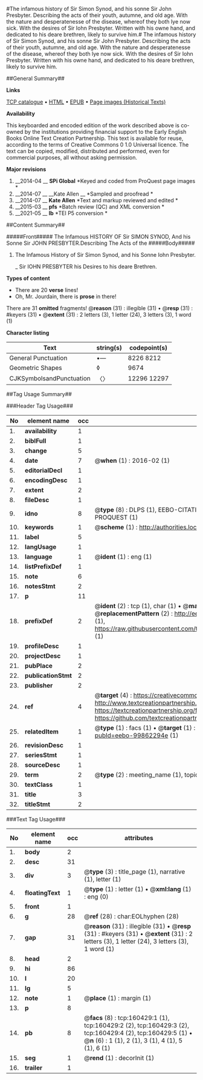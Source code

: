 #The infamous history of Sir Simon Synod, and his sonne Sir John Presbyter. Describing the acts of their youth, autumne, and old age. With the nature and desperatenesse of the disease, whereof they both lye now sick. With the desires of Sir Iohn Presbyter. Written with his owne hand, and dedicated to his deare brethren, likely to survive him.#
The infamous history of Sir Simon Synod, and his sonne Sir John Presbyter. Describing the acts of their youth, autumne, and old age. With the nature and desperatenesse of the disease, whereof they both lye now sick. With the desires of Sir Iohn Presbyter. Written with his owne hand, and dedicated to his deare brethren, likely to survive him.

##General Summary##

**Links**

[TCP catalogue](http://www.ota.ox.ac.uk/tcp/)  • 
[HTML](http://tei.it.ox.ac.uk/tcp/Texts-HTML/free/A87/A87255.html)  • 
[EPUB](http://tei.it.ox.ac.uk/tcp/Texts-EPUB/free/A87/A87255.epub) • 
[Page images (Historical Texts)](https://historicaltexts.jisc.ac.uk/eebo-99862294e)

**Availability**

This keyboarded and encoded edition of the work described above is co-owned by the
    institutions providing financial support to the Early English Books Online Text Creation
    Partnership. This text is available for reuse, according to the terms of  Creative Commons 0 1.0 Universal
    licence. The text can be copied, modified, distributed and performed, even for commercial
    purposes, all without asking permission.

**Major revisions**

1. __2014-04 __ __SPi Global__ *Keyed and coded from ProQuest page images *
1. __2014-07 __ __Kate Allen __ *Sampled and proofread *
1. __2014-07 __ __Kate Allen__ *Text and markup reviewed and edited *
1. __2015-03 __ __pfs__ *Batch review (QC) and XML conversion *
1. __2021-05 __ __lb__ *TEI P5 conversion *

##Content Summary##

#####Front#####
The Infamous HISTORY OF Sir SIMON SYNOD, And his Sonne Sir JOHN PRESBYTER.Describing The Acts of the
#####Body#####

1. The Infamous History of Sir Simon Synod, and his Sonne Iohn Presbyter.

    _ Sir IOHN PRESBYTER his Desires to his deare Brethren.

**Types of content**

  * There are 20 **verse** lines!
  * Oh, Mr. Jourdain, there is **prose** in there!

There are 31 **omitted** fragments! 
 @__reason__ (31) : illegible (31)  •  @__resp__ (31) : #keyers (31)  •  @__extent__ (31) : 2 letters (3), 1 letter (24), 3 letters (3), 1 word (1)

**Character listing**


|Text|string(s)|codepoint(s)|
|---|---|---|
|General Punctuation|•—|8226 8212|
|Geometric Shapes|◊|9674|
|CJKSymbolsandPunctuation|〈〉|12296 12297|

##Tag Usage Summary##

###Header Tag Usage###

|No|element name|occ|attributes|
|---|---|---|---|
|1.|__availability__|1||
|2.|__biblFull__|1||
|3.|__change__|5||
|4.|__date__|7| @__when__ (1) : 2016-02 (1)|
|5.|__editorialDecl__|1||
|6.|__encodingDesc__|1||
|7.|__extent__|2||
|8.|__fileDesc__|1||
|9.|__idno__|8| @__type__ (8) : DLPS (1), EEBO-CITATION (1), VID (1), EEBO-PROQUEST (1), STC (3), PROQUEST (1)|
|10.|__keywords__|1| @__scheme__ (1) : http://authorities.loc.gov/ (1)|
|11.|__label__|5||
|12.|__langUsage__|1||
|13.|__language__|1| @__ident__ (1) : eng (1)|
|14.|__listPrefixDef__|1||
|15.|__note__|6||
|16.|__notesStmt__|2||
|17.|__p__|11||
|18.|__prefixDef__|2| @__ident__ (2) : tcp (1), char (1)  •  @__matchPattern__ (2) : ([0-9\-]+):([0-9IVX]+) (1), (.+) (1)  •  @__replacementPattern__ (2) : http://eebo.chadwyck.com/downloadtiff?vid=$1&page=$2 (1), https://raw.githubusercontent.com/textcreationpartnership/Texts/master/tcpchars.xml#$1 (1)|
|19.|__profileDesc__|1||
|20.|__projectDesc__|1||
|21.|__pubPlace__|2||
|22.|__publicationStmt__|2||
|23.|__publisher__|2||
|24.|__ref__|4| @__target__ (4) : https://creativecommons.org/publicdomain/zero/1.0/ (1), http://www.textcreationpartnership.org/docs/. (1), https://textcreationpartnership.org/faq/#faq05 (1), https://github.com/textcreationpartnership (1)|
|25.|__relatedItem__|1| @__type__ (1) : facs (1)  •  @__target__ (1) : https://data.historicaltexts.jisc.ac.uk/view?pubId=eebo-99862294e (1)|
|26.|__revisionDesc__|1||
|27.|__seriesStmt__|1||
|28.|__sourceDesc__|1||
|29.|__term__|2| @__type__ (2) : meeting_name (1), topical_term (1)|
|30.|__textClass__|1||
|31.|__title__|3||
|32.|__titleStmt__|2||


###Text Tag Usage###

|No|element name|occ|attributes|
|---|---|---|---|
|1.|__body__|2||
|2.|__desc__|31||
|3.|__div__|3| @__type__ (3) : title_page (1), narrative (1), letter (1)|
|4.|__floatingText__|1| @__type__ (1) : letter (1)  •  @__xml:lang__ (1) : eng (0)|
|5.|__front__|1||
|6.|__g__|28| @__ref__ (28) : char:EOLhyphen (28)|
|7.|__gap__|31| @__reason__ (31) : illegible (31)  •  @__resp__ (31) : #keyers (31)  •  @__extent__ (31) : 2 letters (3), 1 letter (24), 3 letters (3), 1 word (1)|
|8.|__head__|2||
|9.|__hi__|86||
|10.|__l__|20||
|11.|__lg__|5||
|12.|__note__|1| @__place__ (1) : margin (1)|
|13.|__p__|8||
|14.|__pb__|8| @__facs__ (8) : tcp:160429:1 (1), tcp:160429:2 (2), tcp:160429:3 (2), tcp:160429:4 (2), tcp:160429:5 (1)  •  @__n__ (6) : 1 (1), 2 (1), 3 (1), 4 (1), 5 (1), 6 (1)|
|15.|__seg__|1| @__rend__ (1) : decorInit (1)|
|16.|__trailer__|1||
